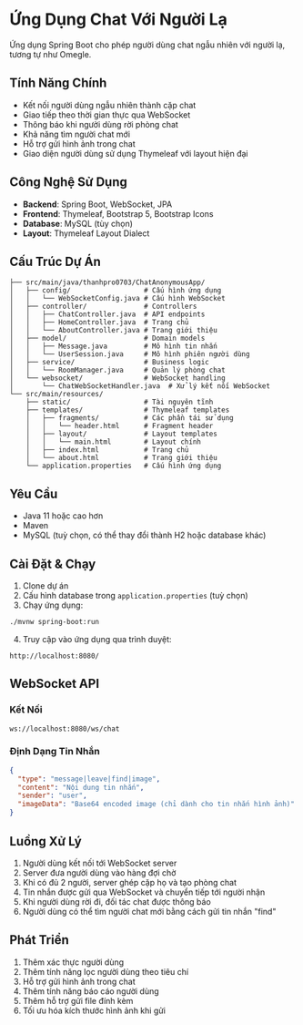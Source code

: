 # Ứng Dụng Chat Với Người Lạ

Ứng dụng Spring Boot cho phép người dùng chat ngẫu nhiên với người lạ, tương tự như Omegle.

## Tính Năng Chính

- Kết nối người dùng ngẫu nhiên thành cặp chat
- Giao tiếp theo thời gian thực qua WebSocket
- Thông báo khi người dùng rời phòng chat
- Khả năng tìm người chat mới
- Hỗ trợ gửi hình ảnh trong chat
- Giao diện người dùng sử dụng Thymeleaf với layout hiện đại

## Công Nghệ Sử Dụng

- **Backend**: Spring Boot, WebSocket, JPA
- **Frontend**: Thymeleaf, Bootstrap 5, Bootstrap Icons
- **Database**: MySQL (tùy chọn)
- **Layout**: Thymeleaf Layout Dialect

## Cấu Trúc Dự Án

```
├── src/main/java/thanhpro0703/ChatAnonymousApp/
│   ├── config/                  # Cấu hình ứng dụng
│   │   └── WebSocketConfig.java # Cấu hình WebSocket
│   ├── controller/              # Controllers
│   │   ├── ChatController.java  # API endpoints
│   │   ├── HomeController.java  # Trang chủ 
│   │   └── AboutController.java # Trang giới thiệu
│   ├── model/                   # Domain models
│   │   ├── Message.java         # Mô hình tin nhắn
│   │   └── UserSession.java     # Mô hình phiên người dùng
│   ├── service/                 # Business logic
│   │   └── RoomManager.java     # Quản lý phòng chat
│   └── websocket/               # WebSocket handling
│       └── ChatWebSocketHandler.java  # Xử lý kết nối WebSocket
└── src/main/resources/
    ├── static/                  # Tài nguyên tĩnh
    ├── templates/               # Thymeleaf templates
    │   ├── fragments/           # Các phần tái sử dụng
    │   │   └── header.html      # Fragment header 
    │   ├── layout/              # Layout templates
    │   │   └── main.html        # Layout chính
    │   ├── index.html           # Trang chủ
    │   └── about.html           # Trang giới thiệu
    └── application.properties   # Cấu hình ứng dụng
```

## Yêu Cầu

- Java 11 hoặc cao hơn
- Maven
- MySQL (tuỳ chọn, có thể thay đổi thành H2 hoặc database khác)

## Cài Đặt & Chạy

1. Clone dự án
2. Cấu hình database trong `application.properties` (tuỳ chọn)
3. Chạy ứng dụng:

```bash
./mvnw spring-boot:run
```

4. Truy cập vào ứng dụng qua trình duyệt:
```
http://localhost:8080/
```

## WebSocket API

### Kết Nối
```
ws://localhost:8080/ws/chat
```

### Định Dạng Tin Nhắn

```json
{
  "type": "message|leave|find|image",
  "content": "Nội dung tin nhắn",
  "sender": "user",
  "imageData": "Base64 encoded image (chỉ dành cho tin nhắn hình ảnh)"
}
```

## Luồng Xử Lý

1. Người dùng kết nối tới WebSocket server
2. Server đưa người dùng vào hàng đợi chờ
3. Khi có đủ 2 người, server ghép cặp họ và tạo phòng chat
4. Tin nhắn được gửi qua WebSocket và chuyển tiếp tới người nhận
5. Khi người dùng rời đi, đối tác chat được thông báo
6. Người dùng có thể tìm người chat mới bằng cách gửi tin nhắn "find"

## Phát Triển

1. Thêm xác thực người dùng
2. Thêm tính năng lọc người dùng theo tiêu chí
3. Hỗ trợ gửi hình ảnh trong chat
4. Thêm tính năng báo cáo người dùng
5. Thêm hỗ trợ gửi file đính kèm
6. Tối ưu hóa kích thước hình ảnh khi gửi 